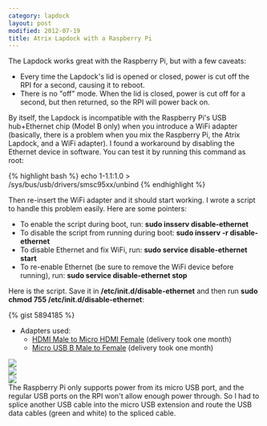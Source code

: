 ```yaml
---
category: lapdock
layout: post
modified: 2012-07-19
title: Atrix Lapdock with a Raspberry Pi
---
```


The Lapdock works great with the Raspberry Pi, but with a few caveats:

* Every time the Lapdock's lid is opened or closed, power is cut off the RPI for a second, causing it to reboot.
* There is no "off" mode. When the lid is closed, power is cut off for a second, but then returned, so the RPI will
  power back on.

By itself, the Lapdock is incompatible with the Raspberry Pi's USB hub+Ethernet chip (Model B only) when you introduce
a WiFi adapter (basically, there is a problem when you mix the Raspberry Pi, the Atrix Lapdock, and a WiFi adapter). I
found a workaround by disabling the Ethernet device in software. You can test it by running this command as root:

{% highlight bash %}
echo 1-1.1:1.0 > /sys/bus/usb/drivers/smsc95xx/unbind
{% endhighlight %}

Then re-insert the WiFi adapter and it should start working. I wrote a script to handle this problem easily. Here are
some pointers:

* To enable the script during boot, run: **sudo insserv disable-ethernet**
* To disable the script from running during boot: **sudo insserv -r disable-ethernet**
* To disable Ethernet and fix WiFi, run: **sudo service disable-ethernet start**
* To re-enable Ethernet (be sure to remove the WiFi device before running), run: **sudo service disable-ethernet stop**

Here is the script. Save it in **/etc/init.d/disable-ethernet** and then run **sudo chmod 755
/etc/init.d/disable-ethernet**:

{% gist 5894185 %}

* Adapters used:
    * [HDMI Male to Micro HDMI Female](http://www.dealextreme.com/p/hdmi-male-to-micro-hdmi-female-adapter-66079)
      (delivery took one month)
    * [Micro USB B Male to Female](http://www.ebay.com/itm/ws/eBayISAPI.dll?ViewItem&item=270928425953)
      (delivery took one month)

<div class="thumbnail">
    <div class="row">
        <div class="col-xs-12 col-sm-6 col-lg-4">
            <a href="http://imgur.com/cZR03" target="_blank">
                <img src="http://i.imgur.com/cZR03l.jpg" class="img-responsive img-thumbnail">
            </a>
        </div>
        <div class="col-xs-12 col-sm-6 col-lg-4">
            <a href="http://imgur.com/MrTBN" target="_blank">
                <img src="http://i.imgur.com/MrTBNl.jpg" class="img-responsive img-thumbnail">
            </a>
        </div>
        <div class="col-xs-12 col-sm-6 col-lg-4">
            <a href="http://imgur.com/vCYfG" target="_blank">
                <img src="http://i.imgur.com/vCYfGl.jpg" class="img-responsive img-thumbnail">
            </a>
        </div>
    </div>
    <div class="caption">
        The Raspberry Pi only supports power from its micro USB port, and the regular USB ports on the RPI won't allow
        enough power through. So I had to splice another USB cable into the micro USB extension and route the USB data
        cables (green and white) to the spliced cable.
    </div>
</div>
